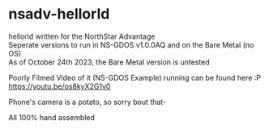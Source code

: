 # nsadv-hellorld  

hellorld written for the NorthStar Advantage  
Seperate versions to run in NS-GDOS v1.0.0AQ and on the Bare Metal (no OS)  
As of October 24th 2023, the Bare Metal version is untested

Poorly Filmed Video of it (NS-GDOS Example) running can be found here :P  
<https://youtu.be/os8kyX2G1v0>  

Phone's camera is a potato, so sorry bout that-  

All 100% hand assembled  
